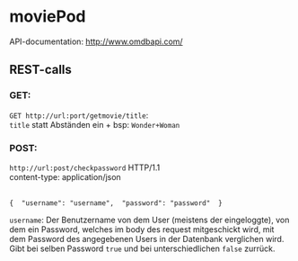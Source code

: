# moviePod

API-documentation:
http://www.omdbapi.com/

## REST-calls

### GET:

`GET http://url:port/getmovie/title`: <br />
`title` statt Abständen ein + bsp: `Wonder+Woman`

### POST:

`http://url:post/checkpassword` HTTP/1.1 <br />
content-type: application/json <br /> <br />

`{ 
"username": "username", 
"password": "password" 
}` <br />

`username`: Der Benutzername von dem User (meistens der eingeloggte), von dem ein Password, welches im body des request mitgeschickt wird, mit dem Password des angegebenen Users in der Datenbank verglichen wird. <br />
Gibt bei selben Password `true` und bei unterschiedlichen `false` zurrück.
